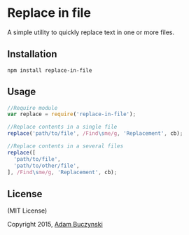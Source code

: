 # Replace in file
A simple utility to quickly replace text in one or more files.

## Installation
```shell
npm install replace-in-file
```

## Usage
```js
//Require module
var replace = require('replace-in-file');

//Replace contents in a single file
replace('path/to/file', /Find\sme/g, 'Replacement', cb);

//Replace contents in a several files
replace([
  'path/to/file',
  'path/to/other/file',
], /Find\sme/g, 'Replacement', cb);
```

## License
(MIT License)

Copyright 2015, [Adam Buczynski](http://adambuczynski.com)
